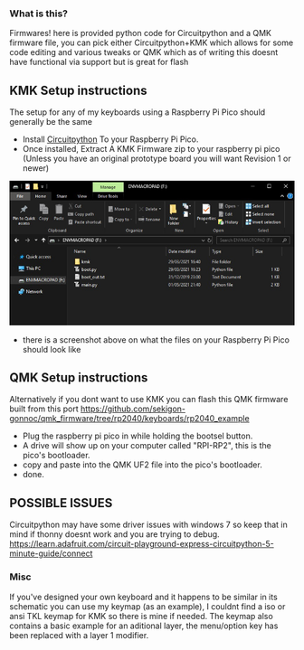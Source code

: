 ### What is this?

Firmwares! here is provided python code for Circuitpython and a QMK firmware file, you can pick either Circuitpython+KMK which allows for some code editing and various tweaks or QMK which as of writing this doesnt have functional via support but is great for flash 

## KMK Setup instructions
The setup for any of my keyboards using a Raspberry Pi Pico should generally be the same

- Install [Circuitpython](https://circuitpython.org/board/raspberry_pi_pico/) To your Raspberry Pi Pico.
- Once installed, Extract A KMK Firmware zip to your raspberry pi pico
(Unless you have an original prototype board you will want Revision 1 or newer)

![What your Raspberry Pi Drive Should Look Like](example.jpg)
- there is a screenshot above on what the files on your Raspberry Pi Pico should look like

## QMK Setup instructions
Alternatively if you dont want to use KMK you can flash this QMK firmware built from this port
https://github.com/sekigon-gonnoc/qmk_firmware/tree/rp2040/keyboards/rp2040_example

- Plug the raspberry pi pico in while holding the bootsel button.
- A drive will show up on your computer called "RPI-RP2", this is the pico's bootloader.
- copy and paste into the QMK UF2 file into the pico's bootloader.
- done.

## POSSIBLE ISSUES
Circuitpython may have some driver issues with windows 7 so keep that in mind if thonny doesnt work and you are trying to debug.
https://learn.adafruit.com/circuit-playground-express-circuitpython-5-minute-guide/connect


### Misc
If you've designed your own keyboard and it happens to be similar in its schematic you can use my keymap (as an example), I couldnt find a iso or ansi TKL keymap for KMK so there is mine if needed. The keymap also contains a basic example for an aditional layer, the menu/option key has been replaced with a layer 1 modifier.